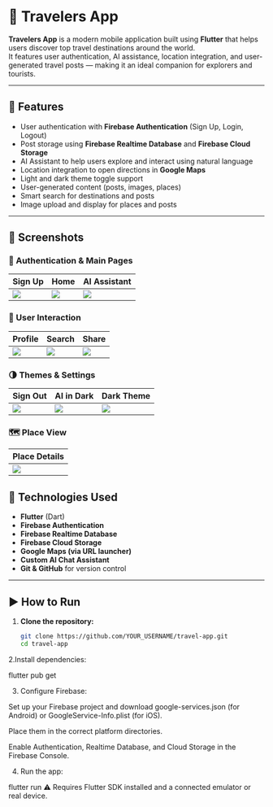 # 🧭 Travelers App

**Travelers App** is a modern mobile application built using **Flutter** that helps users discover top travel destinations around the world.  
It features user authentication, AI assistance, location integration, and user-generated travel posts — making it an ideal companion for explorers and tourists.

---

## 🔐 Features

- User authentication with **Firebase Authentication** (Sign Up, Login, Logout)
- Post storage using **Firebase Realtime Database** and **Firebase Cloud Storage**
- AI Assistant to help users explore and interact using natural language
- Location integration to open directions in **Google Maps**
- Light and dark theme toggle support
- User-generated content (posts, images, places)
- Smart search for destinations and posts
- Image upload and display for places and posts

---

## 📸 Screenshots

### 🧾 Authentication & Main Pages
| Sign Up | Home | AI Assistant |
|--------|------|--------------|
| ![](screenshots/signup.jpg) | ![](screenshots/home.jfif) | ![](screenshots/ai.jfif) |

### 👤 User Interaction
| Profile | Search | Share |
|--------|--------|-------|
| ![](screenshots/profile.jpg) | ![](screenshots/search.jpg) | ![](screenshots/share.jpg) |

### 🌗 Themes & Settings
| Sign Out | AI in Dark | Dark Theme |
|----------|------------|------------|
| ![](screenshots/signout.jpg) | ![](screenshots/aidarkthem.jfif) | ![](screenshots/darkthem.png) |

### 🗺 Place View
| Place Details |
|---------------|
| ![](screenshots/place.jfif) |


## 🚀 Technologies Used

- **Flutter** (Dart)
- **Firebase Authentication**
- **Firebase Realtime Database**
- **Firebase Cloud Storage**
- **Google Maps (via URL launcher)**
- **Custom AI Chat Assistant**
- **Git & GitHub** for version control

---

## ▶️ How to Run

1. **Clone the repository:**
   ```bash
   git clone https://github.com/YOUR_USERNAME/travel-app.git
   cd travel-app

2.Install dependencies:

flutter pub get

3. Configure Firebase:

Set up your Firebase project and download google-services.json (for Android) or GoogleService-Info.plist (for iOS).

Place them in the correct platform directories.

Enable Authentication, Realtime Database, and Cloud Storage in the Firebase Console.

4. Run the app:

flutter run
⚠️ Requires Flutter SDK installed and a connected emulator or real device.
